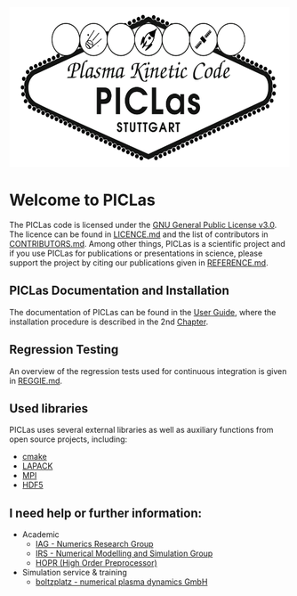 <img src="docs/logo.png" width="582" height="287">

# Welcome to PICLas

The PICLas code is licensed under the [GNU General Public License v3.0](http://fsf.org/).
The licence can be found in [LICENCE.md](LICENCE.md) and the list of contributors in [CONTRIBUTORS.md](CONTRIBUTORS.md).
Among other things, PICLas is a scientific project and if you use PICLas for publications or presentations in science, please
support the project by citing our publications given in [REFERENCE.md](REFERENCE.md).

## PICLas Documentation and Installation

The documentation of PICLas can be found in the [User Guide](https://piclas.readthedocs.io/), where the installation procedure is
described in the 2nd [Chapter](https://piclas.readthedocs.io/en/latest/installation.html).

## Regression Testing

An overview of the regression tests used for continuous integration is given in [REGGIE.md](REGGIE.md).

## Used libraries

PICLas uses several external libraries as well as auxiliary functions from open source projects, including:

* [cmake](https://www.cmake.org)
* [LAPACK](http://www.netlib.org/lapack/)
* [MPI](http://www.mcs.anl.gov/research/projects/mpi/)
* [HDF5](https://www.hdfgroup.org/)

## I need help or further information:

* Academic
  * [IAG - Numerics Research Group](https://www.iag.uni-stuttgart.de/en/working-groups/numerical-methods/)
  * [IRS - Numerical Modelling and Simulation Group](https://www.irs.uni-stuttgart.de/en/research/space-transport-technology/numerical-modeling-and-simulations/)
  * [HOPR (High Order Preprocessor)](https://www.hopr-project.org/index.php/Home)
* Simulation service & training
  * [boltzplatz - numerical plasma dynamics GmbH](https://boltzplatz.eu)
